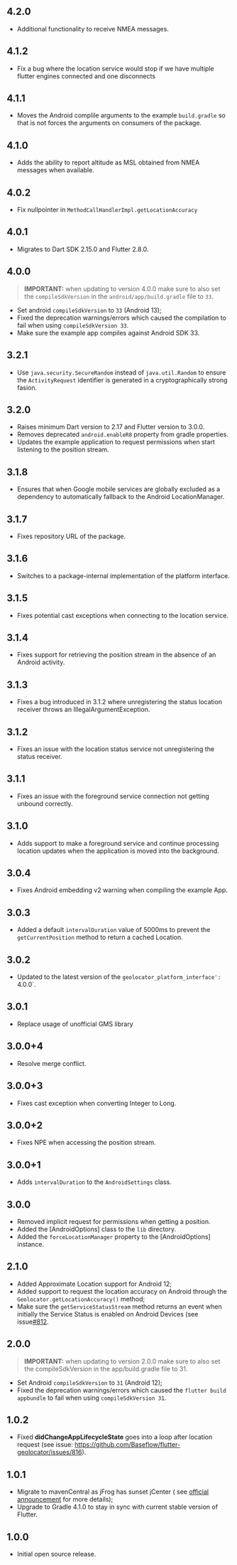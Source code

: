 ## 4.2.0

- Additional functionality to receive NMEA messages.

## 4.1.2

- Fix a bug where the location service would stop if we have multiple flutter engines connected and one disconnects

## 4.1.1

- Moves the Android complile arguments to the example `build.gradle` so that is not forces the arguments on consumers of
  the package.

## 4.1.0

- Adds the ability to report altitude as MSL obtained from NMEA messages when available.

## 4.0.2

- Fix nullpointer in `MethodCallHandlerImpl.getLocationAccuracy`

## 4.0.1

- Migrates to Dart SDK 2.15.0 and Flutter 2.8.0.

## 4.0.0

> **IMPORTANT:** when updating to version 4.0.0 make sure to also set the `compileSdkVersion` in
> the `android/app/build.gradle` file to `33`.

- Set android `compileSdkVersion` to `33` (Android 13);
- Fixed the deprecation warnings/errors which caused the compilation to fail when using `compileSdkVersion 33`.
- Make sure the example app compiles against Android SDK 33.

## 3.2.1

- Use `java.security.SecureRandom` instead of `java.util.Random` to ensure the
  `ActivityRequest` identifier is generated in a cryptographically strong fasion.

## 3.2.0

- Raises minimum Dart version to 2.17 and Flutter version to 3.0.0.
- Removes deprecated `android.enableR8` property from gradle properties.
- Updates the example application to request permissions when start listening to the position stream.

## 3.1.8

- Ensures that when Google mobile services are globally excluded as a dependency to automatically fallback to the
  Android LocationManager.

## 3.1.7

- Fixes repository URL of the package.

## 3.1.6

- Switches to a package-internal implementation of the platform interface.

## 3.1.5

- Fixes potential cast exceptions when connecting to the location service.

## 3.1.4

- Fixes support for retrieving the position stream in the absence of an Android activity.

## 3.1.3

- Fixes a bug introduced in 3.1.2 where unregistering the status location receiver throws an IllegalArgumentException.

## 3.1.2

- Fixes an issue with the location status service not unregistering the status receiver.

## 3.1.1

- Fixes an issue with the foreground service connection not getting unbound correctly.

## 3.1.0

- Adds support to make a foreground service and continue processing location updates when the application is moved into
  the background.

## 3.0.4

- Fixes Android embedding v2 warning when compiling the example App.

## 3.0.3

- Added a default `intervalDuration` value of 5000ms to prevent the `getCurrentPosition` method to return a cached
  Location.

## 3.0.2

- Updated to the latest version of the `geolocator_platform_interface': `4.0.0`.

## 3.0.1

- Replace usage of unofficial GMS library

## 3.0.0+4

- Resolve merge conflict.

## 3.0.0+3

- Fixes cast exception when converting Integer to Long.

## 3.0.0+2

- Fixes NPE when accessing the position stream.

## 3.0.0+1

- Adds `intervalDuration` to the `AndroidSettings` class.

## 3.0.0

- Removed implicit request for permissions when getting a position.
- Added the [AndroidOptions] class to the `lib` directory.
- Added the `forceLocationManager` property to the [AndroidOptions] instance.

## 2.1.0

- Added Approximate Location support for Android 12;
- Added support to request the location accuracy on Android through the `Geolocator.getLocationAccuracy()` method;
- Make sure the `getServiceStatusStream` method returns an event when initially the Service Status is enabled on Android
  Devices (see issue[#812](https://github.com/Baseflow/flutter-geolocator/issues/812).

## 2.0.0

> **IMPORTANT:** when updating to version 2.0.0 make sure to also set the compileSdkVersion in the app/build.gradle file
> to 31.

- Set Android `compileSdkVersion` to `31` (Android 12);
- Fixed the deprecation warnings/errors which caused the `flutter build appbundle` to fail when
  using `compileSdkVersion 31`.

## 1.0.2

- Fixed **didChangeAppLifecycleState** goes into a loop after location request (see
  issue: https://github.com/Baseflow/flutter-geolocator/issues/816).

## 1.0.1

- Migrate to mavenCentral as jFrog has sunset jCenter (
  see [official announcement](https://jfrog.com/blog/into-the-sunset-bintray-jcenter-gocenter-and-chartcenter) for more
  details);
- Upgrade to Gradle 4.1.0 to stay in sync with current stable version of Flutter.

## 1.0.0

- Initial open source release.
